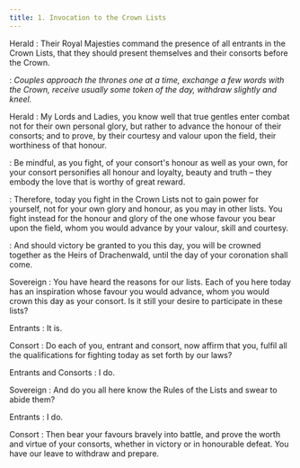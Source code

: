 ```yaml
---
title: 1. Invocation to the Crown Lists
---
```


Herald
: Their Royal Majesties command the presence of all entrants in the Crown Lists, that they should present themselves and their consorts before the Crown.

: _Couples approach the thrones one at a time, exchange a few words with the Crown, receive usually some token of the day, withdraw slightly and kneel._

Herald
: My Lords and Ladies, you know well that true gentles enter combat not for their own personal glory, but rather to advance the honour of their consorts; and to prove, by their courtesy and valour upon the field, their worthiness of that honour.

: Be mindful, as you fight, of your consort's honour as well as your own, for your consort personifies all honour and loyalty, beauty and truth – they embody the love that is worthy of great reward.

: Therefore, today you fight in the Crown Lists not to gain power for yourself, not for your own glory and honour, as you may in other lists. You fight instead for the honour and glory of the one whose favour you bear upon the field, whom you would advance by your valour, skill and courtesy.

: And should victory be granted to you this day, you will be crowned together as the Heirs of Drachenwald, until the day of your coronation shall come.

Sovereign
: You have heard the reasons for our lists. Each of you here today has an inspiration whose favour you would advance, whom you would crown this day as your consort. Is it still your desire to participate in these lists?

Entrants
: It is.

Consort
: Do each of you, entrant and consort, now affirm that you, fulfil all the qualifications for fighting today as set forth by our laws?

Entrants and Consorts
: I do.

Sovereign
: And do you all here know the Rules of the Lists and swear to abide them?

Entrants
: I do.

Consort
: Then bear your favours bravely into battle, and prove the worth and virtue of your consorts, whether in victory or in honourable defeat. You have our leave to withdraw and prepare.
